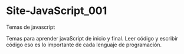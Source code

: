 # Site-JavaScript_001
Temas de javascript

Temas para aprender javaScript de inicio y final. 
Leer código y escribir código eso es lo importante de cada lenguaje de programación.
